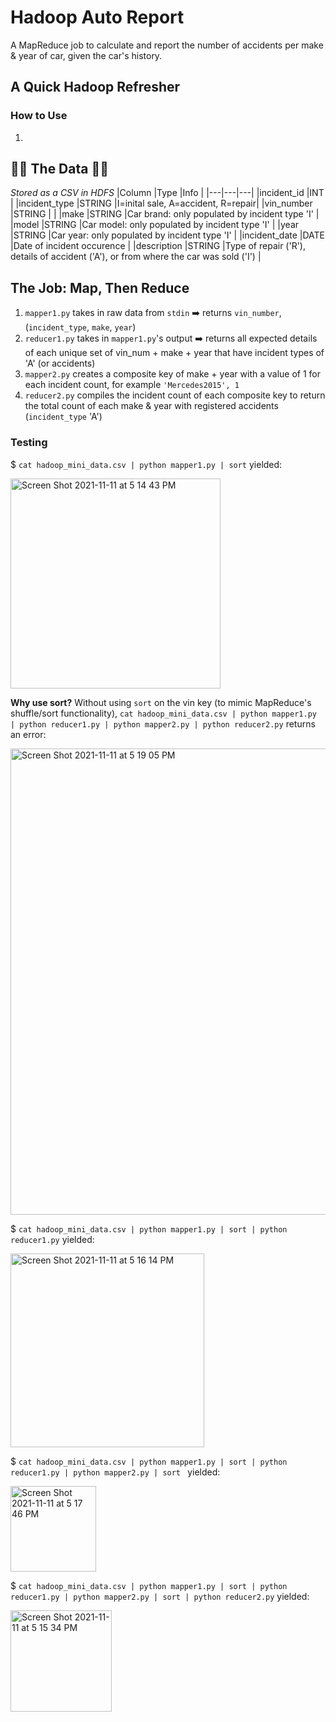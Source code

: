 # Hadoop Auto Report
A MapReduce job to calculate and report the number of accidents per make & year of car, given the car's history.

## A Quick Hadoop Refresher

### How to Use
1. 

## 🚙🚙 The Data 🚙🚙
*Stored as a CSV in HDFS*
|Column   |Type   |Info |
|---|---|---|
|incident_id   |INT   |
|incident_type   |STRING   |I=inital sale, A=accident, R=repair|
|vin_number   |STRING   |   |
|make   |STRING   |Car brand: only populated by incident type 'I'   |
|model   |STRING   |Car model: only populated by incident type 'I'   |
|year   |STRING   |Car year: only populated by incident type 'I'   |
|incident_date   |DATE   |Date of incident occurence   |
|description   |STRING   |Type of repair ('R'), details of accident ('A'), or from where the car was sold ('I')   |

## The Job: Map, Then Reduce
1. `mapper1.py` takes in raw data from `stdin` ➡️ returns `vin_number`, (`incident_type`, `make`, `year`)
2. `reducer1.py` takes in `mapper1.py`'s output ➡️ returns all expected details of each unique set of vin_num + make + year that have incident types of 'A' (or accidents)
3. `mapper2.py` creates a composite key of make + year with a value of 1 for each incident count, for example `'Mercedes2015', 1`
4. `reducer2.py` compiles the incident count of each composite key to return the total count of each make & year with registered accidents (`incident_type` 'A')

### Testing
$ `cat hadoop_mini_data.csv | python mapper1.py | sort` yielded:

<img width="336" alt="Screen Shot 2021-11-11 at 5 14 43 PM" src="https://user-images.githubusercontent.com/65197541/141382287-727ca812-50a5-4fb5-a437-eea3cc22e4cd.png">

**Why use sort?**
Without using `sort` on the vin key (to mimic MapReduce's shuffle/sort functionality), `cat hadoop_mini_data.csv | python mapper1.py | python reducer1.py | python mapper2.py | python reducer2.py` returns an error:

<img width="746" alt="Screen Shot 2021-11-11 at 5 19 05 PM" src="https://user-images.githubusercontent.com/65197541/141382603-2ce0f5dc-17cd-4207-8a12-378ab122d96b.png">


$ `cat hadoop_mini_data.csv | python mapper1.py | sort | python reducer1.py` yielded:

<img width="310" alt="Screen Shot 2021-11-11 at 5 16 14 PM" src="https://user-images.githubusercontent.com/65197541/141382384-21b2bb64-afd8-4364-991d-cf2991f1c72d.png">

$ `cat hadoop_mini_data.csv | python mapper1.py | sort | python reducer1.py | python mapper2.py | sort ` yielded:

<img width="137" alt="Screen Shot 2021-11-11 at 5 17 46 PM" src="https://user-images.githubusercontent.com/65197541/141382500-954ff91a-089a-4927-b5d7-8b191ed3293a.png">


$ `cat hadoop_mini_data.csv | python mapper1.py | sort | python reducer1.py | python mapper2.py | sort | python reducer2.py` yielded:

<img width="162" alt="Screen Shot 2021-11-11 at 5 15 34 PM" src="https://user-images.githubusercontent.com/65197541/141382338-6df98a7b-6667-402e-b14a-db3d1bc2bf94.png">

